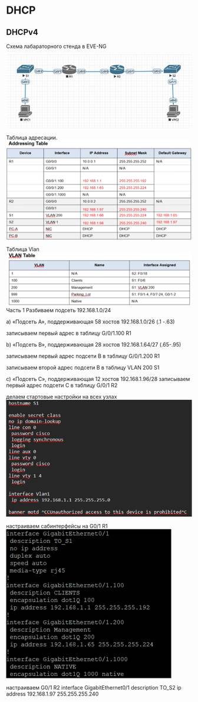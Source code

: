 # DHCP
## DHCPv4
Схема лабараторного стенда в EVE-NG

![](схема4.png)

Таблица адресации.
![](adressing_table_v4.png)

Таблица Vlan
![](vlan_v4.png)
Часть 1
 Разбиваем подсеть 192.168.1.0/24

 a) «Подсеть A», поддерживающая 58 хостов
 192.168.1.0/26 (.1 -.63)

записываем первый адрес в таблицу G/0/1.100 R1 

 b) «Подсеть B», поддерживающая 28 хостов 
  192.168.1.64/27 (.65-.95)

записываем первый адрес подсети B в таблицу G/0/1.200 R1

записываем второй адрес подсети B в таблицу  VLAN 200 S1

 с) «Подсеть C», поддерживающая 12 хостов
 192.168.1.96/28
 записываем первый адрес подсети С в таблицу G/0/1 R2

делаем стартовые настройки на всех узлах
![](start.png)

настраиваем сабинтерфейсы на G0/1 R1
![](gi0_1.png)

настраиваем G0/1 R2
 interface GigabitEthernet0/1
 description TO_S2
 ip address 192.168.1.97 255.255.255.240

